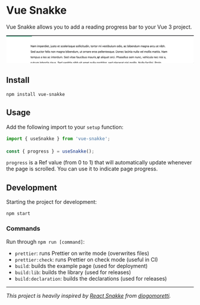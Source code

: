 # Vue Snakke

Vue Snakke allows you to add a reading progress bar to your Vue 3 project.

![Vue Snakke example](./example.gif)

## Install

```
npm install vue-snakke
```

## Usage

Add the following import to your `setup` function:

```javascript
import { useSnakke } from 'vue-snakke';

const { progress } = useSnakke();
```

`progress` is a Ref value (from 0 to 1) that will automatically update whenever the page is scrolled. You can use it to indicate page progress.

## Development

Starting the project for development:

```
npm start
```

### Commands

Run through `npm run [command]`:

- `prettier`: runs Prettier on write mode (overwrites files)
- `prettier:check`: runs Prettier on check mode (useful in CI)
- `build`: builds the example page (used for deployment)
- `build:lib`: builds the library (used for releases)
- `build:declaration`: builds the declarations (used for releases)

---

_This project is heavily inspired by [React Snakke](https://github.com/diogomoretti/react-snakke) from [diogomoretti](https://github.com/diogomoretti)._
